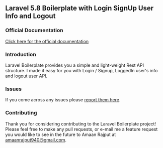 ## Laravel 5.8 Boilerplate with Login SignUp User Info and Logout

### Official Documentation

[Click here for the official documentation](https://laravel.com/docs/5.8)

### Introduction

Laravel Boilerplate provides you a simple and light-weight Rest API structure. I made it easy for you with Login / Signup, LoggedIn user's info and logout user API.

### Issues

If you come across any issues please [report them here](https://github.com/amaanrajput940/laravel5.8-with-login-signup-api/issues).

### Contributing

Thank you for considering contributing to the Laravel Boilerplate project! Please feel free to make any pull requests, or e-mail me a feature request you would like to see in the future to Amaan Rajput at amaanrajput940@gmail.com.

<!-- ### License

MIT: [http://anthony.mit-license.org](http://anthony.mit-license.org) -->
